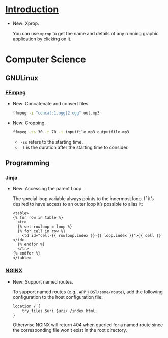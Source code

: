 # [Introduction](X.md)

* New: Xprop.

    You can use `xprop` to get the name and details of any running graphic
    application by clicking on it.


# Computer Science

## GNULinux

### [FFmpeg](ffmpeg.md)

* New: Concatenate and convert files.

    ```bash
    ffmpeg -i "concat:1.ogg|2.ogg" out.mp3
    ```


* New: Cropping.

    ```bash
    ffmpeg -ss 30 -t 70 -i inputfile.mp3 outputfile.mp3
    ```

    * `-ss` refers to the starting time.
    * `-t` is the duration after the starting time to consider.


## Programming

### [Jinja](jinja.md)

* New: Accessing the parent Loop.

    The special loop variable always points to the innermost loop. If it’s desired
    to have access to an outer loop it’s possible to alias it:

    ```jinja
    <table>
    {% for row in table %}
      <tr>
      {% set rowloop = loop %}
      {% for cell in row %}
        <td id="cell-{{ rowloop.index }}-{{ loop.index }}">{{ cell }}</td>
      {% endfor %}
      </tr>
    {% endfor %}
    </table>
    ```


### [NGINX](flutter_nginx.md)

* New: Support named routes.

    To support named routes (e.g., `APP_HOST/some/route`), add the following
    configuration to the host configuration file:

    ```nginx
    location / {
        try_files $uri $uri/ /index.html;
    }
    ```

    Otherwise NGINX will return 404 when queried for a named route since the
    corresponding file won't exist in the root directory.
